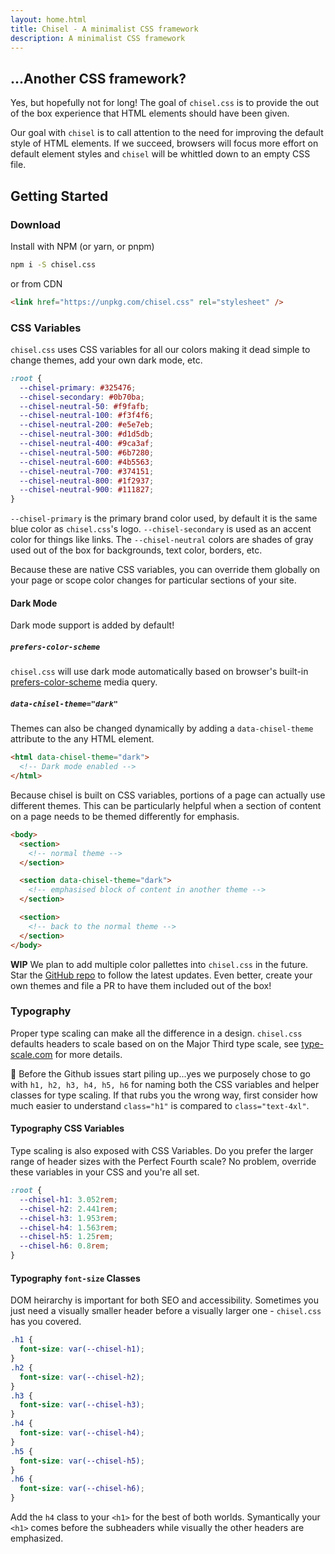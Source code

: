 ```yaml
---
layout: home.html
title: Chisel - A minimalist CSS framework
description: A minimalist CSS framework
---
```


## ...Another CSS framework?

Yes, but hopefully not for long! The goal of `chisel.css` is to provide the out of the box experience that HTML elements should have been given.

Our goal with `chisel` is to call attention to the need for improving the default style of HTML elements. If we succeed, browsers will focus more effort on default element styles and `chisel` will be whittled down to an empty CSS file.

## Getting Started

### Download

Install with NPM (or yarn, or pnpm)

```bash
npm i -S chisel.css
```

or from CDN

```html
<link href="https://unpkg.com/chisel.css" rel="stylesheet" />
```

### CSS Variables

`chisel.css` uses CSS variables for all our colors making it dead simple to change themes, add your own dark mode, etc.

```css
:root {
  --chisel-primary: #325476;
  --chisel-secondary: #0b70ba;
  --chisel-neutral-50: #f9fafb;
  --chisel-neutral-100: #f3f4f6;
  --chisel-neutral-200: #e5e7eb;
  --chisel-neutral-300: #d1d5db;
  --chisel-neutral-400: #9ca3af;
  --chisel-neutral-500: #6b7280;
  --chisel-neutral-600: #4b5563;
  --chisel-neutral-700: #374151;
  --chisel-neutral-800: #1f2937;
  --chisel-neutral-900: #111827;
}
```

`--chisel-primary` is the primary brand color used, by default it is the same blue color as `chisel.css`'s logo. `--chisel-secondary` is used as an accent color for things like links. The `--chisel-neutral` colors are shades of gray used out of the box for backgrounds, text color, borders, etc.

Because these are native CSS variables, you can override them globally on your page or scope color changes for particular sections of your site.

#### Dark Mode

Dark mode support is added by default!

##### `prefers-color-scheme`

`chisel.css` will use dark mode automatically based on browser's built-in [prefers-color-scheme](https://developer.mozilla.org/en-US/docs/Web/CSS/@media/prefers-color-scheme) media query.

##### `data-chisel-theme="dark"`

Themes can also be changed dynamically by adding a `data-chisel-theme` attribute to the any HTML element.

```html
<html data-chisel-theme="dark">
  <!-- Dark mode enabled -->
</html>
```

Because chisel is built on CSS variables, portions of a page can actually use different themes. This can be particularly helpful when a section of content on a page needs to be themed differently for emphasis.

```html
<body>
  <section>
    <!-- normal theme -->
  </section>

  <section data-chisel-theme="dark">
    <!-- emphasised block of content in another theme -->
  </section>

  <section>
    <!-- back to the normal theme -->
  </section>
</body>
```

**WIP** We plan to add multiple color pallettes into `chisel.css` in the future. Star the [GitHub repo](https://github.com/navillus-bv/chisel) to follow the latest updates. Even better, create your own themes and file a PR to have them included out of the box!

### Typography

Proper type scaling can make all the difference in a design. `chisel.css` defaults headers to scale based on on the Major Third type scale, see [type-scale.com](https://type-scale.com/) for more details.

:rotating_light: Before the Github issues start piling up...yes we purposely chose to go with `h1, h2, h3, h4, h5, h6` for naming both the CSS variables and helper classes for type scaling. If that rubs you the wrong way, first consider how much easier to understand `class="h1"` is compared to `class="text-4xl"`.

#### Typography CSS Variables

Type scaling is also exposed with CSS Variables. Do you prefer the larger range of header sizes with the Perfect Fourth scale? No problem, override these variables in your CSS and you're all set.

```css
:root {
  --chisel-h1: 3.052rem;
  --chisel-h2: 2.441rem;
  --chisel-h3: 1.953rem;
  --chisel-h4: 1.563rem;
  --chisel-h5: 1.25rem;
  --chisel-h6: 0.8rem;
}
```

#### Typography `font-size` Classes

DOM heirarchy is important for both SEO and accessibility. Sometimes you just need a visually smaller header before a visually larger one - `chisel.css` has you covered.

```css
.h1 {
  font-size: var(--chisel-h1);
}
.h2 {
  font-size: var(--chisel-h2);
}
.h3 {
  font-size: var(--chisel-h3);
}
.h4 {
  font-size: var(--chisel-h4);
}
.h5 {
  font-size: var(--chisel-h5);
}
.h6 {
  font-size: var(--chisel-h6);
}
```

Add the `h4` class to your `<h1>` for the best of both worlds. Symantically your `<h1>` comes before the subheaders while visually the other headers are emphasized.
